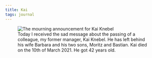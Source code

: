 ```yaml
---
title: Kai
tags: journal
---
```

<figure class="rg:split">
<img src="/img/journal/kai.jpg" alt="The mourning announcement for Kai Knebel">
<figcaption>
Today I received the sad message about the passing of a colleague, my former manager, Kai Knebel. He has left behind his wife Barbara and his two sons, Moritz and Bastian. Kai died on the 10th of March 2021. He got 42 years old.
</figcaption>
</figure>

